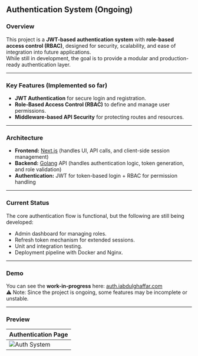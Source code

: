 ## Authentication System (Ongoing)

### Overview

This project is a **JWT-based authentication system** with **role-based access control (RBAC)**, designed for security, scalability, and ease of integration into future applications.  
While still in development, the goal is to provide a modular and production-ready authentication layer.

---

### Key Features (Implemented so far)

- **JWT Authentication** for secure login and registration.
- **Role-Based Access Control (RBAC)** to define and manage user permissions.
- **Middleware-based API Security** for protecting routes and resources.

---

### Architecture

- **Frontend:** [Next.js](https://nextjs.org/) (handles UI, API calls, and client-side session management)
- **Backend:** [Golang](https://go.dev/) API (handles authentication logic, token generation, and role validation)
- **Authentication:** JWT for token-based login + RBAC for permission handling

---

### Current Status

The core authentication flow is functional, but the following are still being developed:

- Admin dashboard for managing roles.
- Refresh token mechanism for extended sessions.
- Unit and integration testing.
- Deployment pipeline with Docker and Nginx.

---

### Demo

You can see the **work-in-progress** here: [auth.iabdulghaffar.com](https://auth.iabdulghaffar.com)  
⚠️ Note: Since the project is ongoing, some features may be incomplete or unstable.

---

### Preview

| Authentication Page                |
| ---------------------------------- |
| ![Auth System](/projects/auth.png) |
